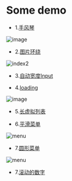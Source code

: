 # Some demo

* 1.[手风琴](./accordion)

 ![image](https://user-images.githubusercontent.com/43164478/217758763-ffdfe283-8125-48da-b908-c9fbc3427b37.png)

* 2.[图片环绕](./AroundPng)

![index2](https://user-images.githubusercontent.com/43164478/217758994-62178d9e-5008-4804-a87f-3a0138e058a5.gif)

* 3.[自动宽度Input](./AutoInput)

* 4.[loading](./loading)

![image](https://user-images.githubusercontent.com/43164478/217759319-70cfa863-8246-47c1-add9-4a3ca20574bb.png)

* 5.[长虚拟列表](./LongTable)

* 6.[平滑菜单](./menu)

![menu](https://user-images.githubusercontent.com/43164478/217759525-87cc5027-162b-4263-b892-3a2c09f11bef.gif)

* 7.[圆形菜单](./RoundMenu)

![menu](https://user-images.githubusercontent.com/43164478/217759667-d4f136f0-f2de-4220-93ac-5c429d8897b9.gif)

* 7.[滚动的数字](./ScrollNums)



